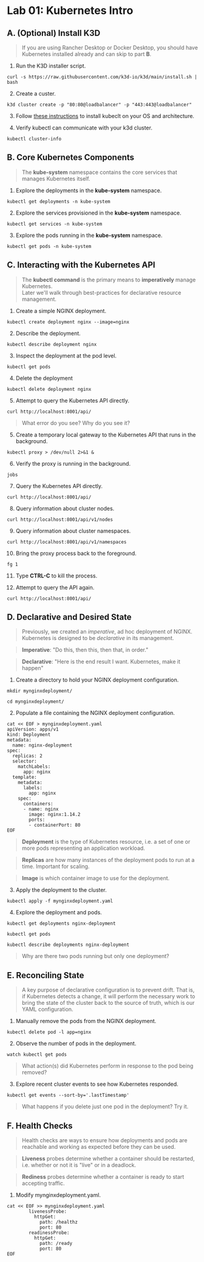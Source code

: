 # Lab 01: Kubernetes Intro

## A. (Optional) Install K3D

> If you are using Rancher Desktop or Docker Desktop, you should have Kubernetes installed already and can skip to part **B**.

1. Run the K3D installer script.
```
curl -s https://raw.githubusercontent.com/k3d-io/k3d/main/install.sh | bash
```

2. Create a custer.
```
k3d cluster create -p "80:80@loadbalancer" -p "443:443@loadbalancer"
```

3. Follow [these instructions](https://kubernetes.io/docs/tasks/tools/install-kubectl-linux/) to install kubeclt on your OS and architecture.

4. Verify kubectl can communicate with your k3d cluster.
```
kubectl cluster-info
```

## B. Core Kubernetes Components

> The **kube-system** namespace contains the core services that manages Kubernetes itself.

1. Explore the deployments in the **kube-system** namespace.
```
kubectl get deployments -n kube-system
```

2. Explore the services provisioned in the **kube-system** namespace.
```
kubectl get services -n kube-system
```

3. Explore the pods running in the **kube-system** namespace.
```
kubectl get pods -n kube-system
```

## C. Interacting with the Kubernetes API

> The **kubectl command** is the primary means to **imperatively** manage Kubernetes. <br/>
> Later we'll walk through best-practices for declarative resource management.

1. Create a simple NGINX deployment.
```
kubectl create deployment nginx --image=nginx
```

2. Describe the deployment.
```
kubectl describe deployment nginx
```

3. Inspect the deployment at the pod level.
```
kubectl get pods
```

4. Delete the deployment
```
kubectl delete deployment nginx
```

5. Attempt to query the Kubernetes API directly.
```
curl http://localhost:8001/api/
```

> What error do you see? Why do you see it?

5. Create a temporary local gateway to the Kubernetes API that runs in the background.
```
kubectl proxy > /dev/null 2>&1 &
```

6. Verify the proxy is running in the background.
```
jobs
```

7. Query the Kubernetes API directly.
```
curl http://localhost:8001/api/
```

8. Query information about cluster nodes.
```
curl http://localhost:8001/api/v1/nodes
```

9. Query information about cluster namespaces.
```
curl http://localhost:8001/api/v1/namespaces
```

10. Bring the proxy process back to the foreground.
```
fg 1
```

11. Type **CTRL-C** to kill the process.

12. Attempt to query the API again.
```
curl http://localhost:8001/api/
```

## D. Declarative and Desired State

> Previously, we created an *imperative*, ad hoc deployment of NGINX. Kubernetes is designed to be *declarative* in its management.

> **Imperative**: "Do this, then this, then that, in order."

> **Declarative**: "Here is the end result I want. Kubernetes, make it happen"

1. Create a directory to hold your NGINX deployment configuration.
```
mkdir mynginxdeployment/
```
```
cd mynginxdeployment/
```

2. Populate a file containing the NGINX deployment configuration.
```
cat << EOF > mynginxdeployment.yaml
apiVersion: apps/v1
kind: Deployment
metadata:
  name: nginx-deployment
spec:
  replicas: 2
  selector:
    matchLabels:
      app: nginx
  template:
    metadata:
      labels:
        app: nginx
    spec:
      containers:
      - name: nginx
        image: nginx:1.14.2
        ports:
        - containerPort: 80
EOF
```

> **Deployment** is the type of Kubernetes resource, i.e. a set of one or more pods representing an application workload.

> **Replicas** are how many instances of the deployment pods to run at a time. Important for scaling.

> **Image** is which container image to use for the deployment.

3. Apply the deployment to the cluster.
```
kubectl apply -f mynginxdeployment.yaml
```

4. Explore the deployment and pods.
```
kubectl get deployments nginx-deployment
```
```
kubectl get pods
```
```
kubectl describe deployments nginx-deployment
```

> Why are there two pods running but only one deployment?

## E. Reconciling State

> A key purpose of declarative configuration is to prevent drift. That is, if Kubernetes detects a change, it will perform the necessary work to bring the state of the cluster back to the source of truth, which is our YAML configuration.

1. Manually remove the pods from the NGINX deployment.
```
kubectl delete pod -l app=nginx
```

2. Observe the number of pods in the deployment.
```
watch kubectl get pods
```

> What action(s) did Kubernetes perform in response to the pod being removed?

3. Explore recent cluster events to see how Kubernetes responded.
```
kubectl get events --sort-by='.lastTimestamp'
```

> What happens if you delete just one pod in the deployment? Try it.

## F. Health Checks

> Health checks are ways to ensure how deployments and pods are reachable and working as expected before they can be used.

> **Liveness** probes determine whether a container should be restarted, i.e. whether or not it is "live" or in a deadlock.

> **Rediness** probes determine whether a container is ready to start accepting traffic.

1. Modify mynginxdeployment.yaml.
```
cat << EOF >> mynginxdeployment.yaml
        livenessProbe:
          httpGet:
            path: /healthz
            port: 80
        readinessProbe:
          httpGet:
            path: /ready
            port: 80
EOF
```
